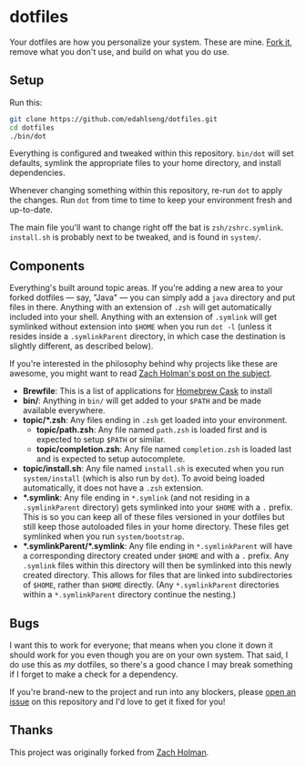 dotfiles
========

Your dotfiles are how you personalize your system. These are mine. [Fork it](https://github.com/edahlseng/dotfiles/fork), remove what you don't use, and build on what you do use.

Setup
--------------------------------------------------------------------------------

Run this:

```sh
git clone https://github.com/edahlseng/dotfiles.git
cd dotfiles
./bin/dot
```

Everything is configured and tweaked within this repository. `bin/dot` will set defaults, symlink the appropriate files to your home directory, and install dependencies.

Whenever changing something within this repository, re-run `dot` to apply the changes. Run `dot` from time to time to keep your environment fresh and up-to-date.

The main file you'll want to change right off the bat is `zsh/zshrc.symlink`. `install.sh` is probably next to be tweaked, and is found in `system/`.

Components
-------------------------------------------------------------------------------

Everything's built around topic areas. If you're adding a new area to your forked dotfiles — say, "Java" — you can simply add a `java` directory and put files in there. Anything with an extension of `.zsh` will get automatically included into your shell. Anything with an extension of `.symlink` will get symlinked without extension into `$HOME` when you run `dot -l` (unless it resides inside a `.symlinkParent` directory, in which case the destination is slightly different, as described below).

If you're interested in the philosophy behind why projects like these are awesome, you might want to read [Zach Holman's post on the subject](http://zachholman.com/2010/08/dotfiles-are-meant-to-be-forked/).

* **Brewfile**: This is a list of applications for [Homebrew Cask](https://caskroom.github.io) to install
* **bin/**: Anything in `bin/` will get added to your `$PATH` and be made available everywhere.
* **topic/\*.zsh**: Any files ending in `.zsh` get loaded into your environment.
  * **topic/path.zsh**: Any file named `path.zsh` is loaded first and is expected to setup `$PATH` or similar.
  * **topic/completion.zsh**: Any file named `completion.zsh` is loaded last and is expected to setup autocomplete.
* **topic/install.sh**: Any file named `install.sh` is executed when you run `system/install` (which is also run by `dot`). To avoid being loaded automatically, it does not have a `.zsh` extension.
* **\*.symlink**: Any file ending in `*.symlink` (and not residing in a `.symlinkParent` directory) gets symlinked into your `$HOME` with a `.` prefix. This is so you can keep all of these files versioned in your dotfiles but still keep those autoloaded files in your home directory. These files get symlinked when you run `system/bootstrap`.
* **\*.symlinkParent/\*.symlink**: Any file ending in `*.symlinkParent` will have a corresponding directory created under `$HOME` and with a `.` prefix. Any `.symlink` files within this directory will then be symlinked into this newly created directory. This allows for files that are linked into subdirectories of `$HOME`, rather than `$HOME` directly. (Any `*.symlinkParent` directories within a `*.symlinkParent` directory continue the nesting.)

Bugs
--------------------------------------------------------------------------------

I want this to work for everyone; that means when you clone it down it should work for you even though you are on your own system. That said, I do use this as *my* dotfiles, so there's a good chance I may break something if I forget to make a check for a dependency.

If you're brand-new to the project and run into any blockers, please [open an issue](https://github.com/edahlseng/dotfiles/issues) on this repository and I'd love to get it fixed for you!

Thanks
-------------------------------------------------------------------------------

This project was originally forked from [Zach Holman](https://github.com/holman/dotfiles).
